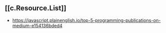 


## [[c.Resource.List]] 

- https://javascript.plainenglish.io/top-5-programming-publications-on-medium-e154136bded4
